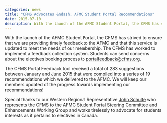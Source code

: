 ```yaml
---
categories: news
title: "CFMS Advocates &ndash; AFMC Student Portal Recommendations"
date: 2015-07-10
description: With the launch of the AFMC Student Portal, the CFMS has strived to ensure that we are providing timely feedback to the AFMC and that this service is updated to meet the needs of our membership.
---
```


With the launch of the AFMC Student Portal, the CFMS has strived to ensure that we are providing timely feedback to the AFMC and that this service is updated to meet the needs of our membership. The CFMS has worked to implement a feedback collection system.  Students can send concerns about the electives booking process to [portalfeedback@cfms.org](mailto:portalfeedback@cfms.org).

The CFMS Portal Feedback tool received a total of 283 suggestions between January and June 2015 that were compiled into a series of 19 recommendations which we delivered to the AFMC.  We will keep our members updated of the progress towards implementing our recommendations!

Special thanks to our Western Regional Representative [John Schulte](mailto:jps279@campus.usask.ca) who represents the CFMS to the AFMC Student Portal Steering Committee and Enhancements Working Group and works tirelessly to advocate for students interests as it pertains to electives in Canada.